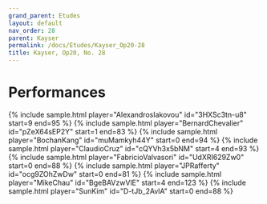```yaml
---
grand_parent: Etudes
layout: default
nav_order: 28
parent: Kayser
permalink: /docs/Etudes/Kayser_Op20-28
title: Kayser, Op20, No. 28
---
```

# Performances
<div class="sample-container">
    {% include sample.html player="AlexandrosIakovou" id="3HXSc3tn-u8" start=9 end=95 %}
    {% include sample.html player="BernardChevalier" id="pZeX64sEP2Y" start=1 end=83 %}
    {% include sample.html player="BochanKang" id="muMamkyh44Y" start=0 end=94 %}
    {% include sample.html player="ClaudioCruz" id="cQYVh3x5bNM" start=4 end=93 %}
    {% include sample.html player="FabricioValvasori" id="UdXRI629Zw0" start=0 end=88 %}
    {% include sample.html player="JPRafferty" id="ocg9ZOhZwDw" start=0 end=81 %}
    {% include sample.html player="MikeChau" id="BgeBAVzwVlE" start=4 end=123 %}
    {% include sample.html player="SunKim" id="D-tJb_2AvlA" start=0 end=88 %}
</div>